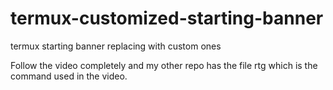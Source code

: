 # termux-customized-starting-banner

termux starting banner replacing with custom ones

Follow the video completely and my other repo has the file rtg which is the command used in the video.
